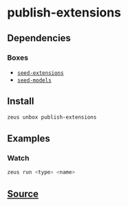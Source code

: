
publish-extensions
====================







## Dependencies
### Boxes
* [`seed-extensions`](seed-extensions.md)
* [`seed-models`](seed-models.md)




## Install
```bash
zeus unbox publish-extensions
```
## Examples
### Watch 
```bash
zeus run <type> <name>
```










## [Source](https://github.com/liquidapps-io/zeus-sdk/tree/master/boxes/groups/core/publish-extensions)